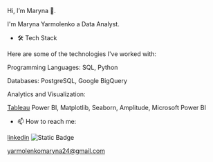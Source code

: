 Hi, I’m Maryna  👋. 


I'm Maryna Yarmolenko a Data Analyst.


- 🛠 Tech Stack

Here are some of the technologies I've worked with:


Programming Languages: SQL, Python

Databases: PostgreSQL, Google BigQuery

Analytics and Visualization:

[Tableau](https://public.tableau.com/app/profile/maryna.yarmolenko/vizzes)
  Power BI,   Matplotlib,  Seaborn,  Amplitude, Microsoft Power BI 

- 📫 How to reach me:
  
[linkedin](https://linkedin.com/in/marynayarmolenko)
![Static Badge](https://img.shields.io/badge/linkedin-blue?style=flat&logo=linkedin&logoColor=white&labelColor=blue&link=https%3A%2F%2Fwww.linkedin.com%2Fin%2Fmarynayarmolenko%2F)

 yarmolenkomaryna24@gmail.com


<!---
MarynaYarmolenko/MarynaYarmolenko is a ✨ special ✨ repository because its `README.md` (this file) appears on your GitHub profile.
You can click the Preview link to take a look at your changes.
--->
